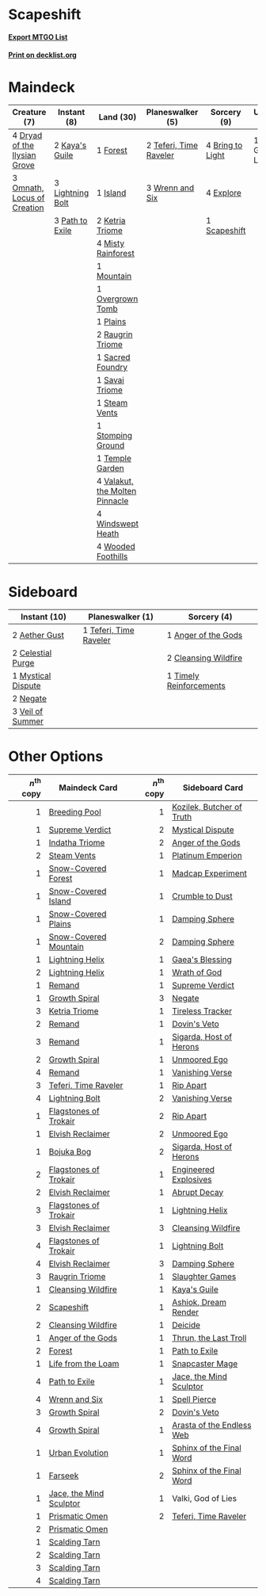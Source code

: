 # Scapeshift

#### [Export MTGO List](../collection/Scapeshift/Scapeshift.txt)
#### [Print on decklist.org](http://decklist.org/?deckmain=4%09Bring%20to%20Light%0A4%09Dryad%20of%20the%20Ilysian%20Grove%0A4%09Explore%0A1%09Forest%0A1%09Island%0A2%09Kaya's%20Guile%0A2%09Ketria%20Triome%0A3%09Lightning%20Bolt%0A4%09Misty%20Rainforest%0A1%09Mountain%0A3%09Omnath,%20Locus%20of%20Creation%0A1%09Overgrown%20Tomb%0A3%09Path%20to%20Exile%0A1%09Plains%0A2%09Raugrin%20Triome%0A1%09Sacred%20Foundry%0A1%09Savai%20Triome%0A1%09Scapeshift%0A1%09Steam%20Vents%0A1%09Stomping%20Ground%0A2%09Teferi,%20Time%20Raveler%0A1%09Temple%20Garden%0A4%09Valakut,%20the%20Molten%20Pinnacle%0A1%09Valki,%20God%20of%20Lies%0A4%09Windswept%20Heath%0A4%09Wooded%20Foothills%0A3%09Wrenn%20and%20Six&deckside=2%09Aether%20Gust%0A1%09Anger%20of%20the%20Gods%0A2%09Celestial%20Purge%0A2%09Cleansing%20Wildfire%0A1%09Mystical%20Dispute%0A2%09Negate%0A1%09Teferi,%20Time%20Raveler%0A1%09Timely%20Reinforcements%0A3%09Veil%20of%20Summer)
# Maindeck

|                                             Creature (7)                                              |                                       Instant (8)                                        |                                                Land (30)                                                |                                        Planeswalker (5)                                         |                                        Sorcery (9)                                        |    Unknown (1)     |
|-------------------------------------------------------------------------------------------------------|------------------------------------------------------------------------------------------|---------------------------------------------------------------------------------------------------------|-------------------------------------------------------------------------------------------------|-------------------------------------------------------------------------------------------|--------------------|
|4 [Dryad of the Ilysian Grove](http://gatherer.wizards.com/Pages/Card/Details.aspx?multiverseid=476420)|2 [Kaya's Guile](http://gatherer.wizards.com/Pages/Card/Details.aspx?multiverseid=464154) |1 [Forest](http://gatherer.wizards.com/Pages/Card/Details.aspx?multiverseid=439860)                      |2 [Teferi, Time Raveler](http://gatherer.wizards.com/Pages/Card/Details.aspx?multiverseid=461148)|4 [Bring to Light](http://gatherer.wizards.com/Pages/Card/Details.aspx?multiverseid=401831)|1 Valki, God of Lies|
|3 [Omnath, Locus of Creation](http://gatherer.wizards.com/Pages/Card/Details.aspx?multiverseid=491883) |3 [Lightning Bolt](http://gatherer.wizards.com/Pages/Card/Details.aspx?multiverseid=806)  |1 [Island](http://gatherer.wizards.com/Pages/Card/Details.aspx?multiverseid=439857)                      |3 [Wrenn and Six](http://gatherer.wizards.com/Pages/Card/Details.aspx?multiverseid=464166)       |4 [Explore](http://gatherer.wizards.com/Pages/Card/Details.aspx?multiverseid=451098)       |                    |
|                                                                                                       |3 [Path to Exile](http://gatherer.wizards.com/Pages/Card/Details.aspx?multiverseid=220511)|2 [Ketria Triome](http://gatherer.wizards.com/Pages/Card/Details.aspx?multiverseid=479770)               |                                                                                                 |1 [Scapeshift](http://gatherer.wizards.com/Pages/Card/Details.aspx?multiverseid=447337)    |                    |
|                                                                                                       |                                                                                          |4 [Misty Rainforest](http://gatherer.wizards.com/Pages/Card/Details.aspx?multiverseid=405102)            |                                                                                                 |                                                                                           |                    |
|                                                                                                       |                                                                                          |1 [Mountain](http://gatherer.wizards.com/Pages/Card/Details.aspx?multiverseid=439859)                    |                                                                                                 |                                                                                           |                    |
|                                                                                                       |                                                                                          |1 [Overgrown Tomb](http://gatherer.wizards.com/Pages/Card/Details.aspx?multiverseid=405103)              |                                                                                                 |                                                                                           |                    |
|                                                                                                       |                                                                                          |1 [Plains](http://gatherer.wizards.com/Pages/Card/Details.aspx?multiverseid=439856)                      |                                                                                                 |                                                                                           |                    |
|                                                                                                       |                                                                                          |2 [Raugrin Triome](http://gatherer.wizards.com/Pages/Card/Details.aspx?multiverseid=479771)              |                                                                                                 |                                                                                           |                    |
|                                                                                                       |                                                                                          |1 [Sacred Foundry](http://gatherer.wizards.com/Pages/Card/Details.aspx?multiverseid=405106)              |                                                                                                 |                                                                                           |                    |
|                                                                                                       |                                                                                          |1 [Savai Triome](http://gatherer.wizards.com/Pages/Card/Details.aspx?multiverseid=479773)                |                                                                                                 |                                                                                           |                    |
|                                                                                                       |                                                                                          |1 [Steam Vents](http://gatherer.wizards.com/Pages/Card/Details.aspx?multiverseid=405109)                 |                                                                                                 |                                                                                           |                    |
|                                                                                                       |                                                                                          |1 [Stomping Ground](http://gatherer.wizards.com/Pages/Card/Details.aspx?multiverseid=405110)             |                                                                                                 |                                                                                           |                    |
|                                                                                                       |                                                                                          |1 [Temple Garden](http://gatherer.wizards.com/Pages/Card/Details.aspx?multiverseid=405112)               |                                                                                                 |                                                                                           |                    |
|                                                                                                       |                                                                                          |4 [Valakut, the Molten Pinnacle](http://gatherer.wizards.com/Pages/Card/Details.aspx?multiverseid=190400)|                                                                                                 |                                                                                           |                    |
|                                                                                                       |                                                                                          |4 [Windswept Heath](http://gatherer.wizards.com/Pages/Card/Details.aspx?multiverseid=405115)             |                                                                                                 |                                                                                           |                    |
|                                                                                                       |                                                                                          |4 [Wooded Foothills](http://gatherer.wizards.com/Pages/Card/Details.aspx?multiverseid=405116)            |                                                                                                 |                                                                                           |                    |


# Sideboard

|                                        Instant (10)                                         |                                        Planeswalker (1)                                         |                                           Sorcery (4)                                            |
|---------------------------------------------------------------------------------------------|-------------------------------------------------------------------------------------------------|--------------------------------------------------------------------------------------------------|
|2 [Aether Gust](http://gatherer.wizards.com/Pages/Card/Details.aspx?multiverseid=466796)     |1 [Teferi, Time Raveler](http://gatherer.wizards.com/Pages/Card/Details.aspx?multiverseid=461148)|1 [Anger of the Gods](http://gatherer.wizards.com/Pages/Card/Details.aspx?multiverseid=438682)    |
|2 [Celestial Purge](http://gatherer.wizards.com/Pages/Card/Details.aspx?multiverseid=183055) |                                                                                                 |2 [Cleansing Wildfire](http://gatherer.wizards.com/Pages/Card/Details.aspx?multiverseid=491777)   |
|1 [Mystical Dispute](http://gatherer.wizards.com/Pages/Card/Details.aspx?multiverseid=473020)|                                                                                                 |1 [Timely Reinforcements](http://gatherer.wizards.com/Pages/Card/Details.aspx?multiverseid=220074)|
|2 [Negate](http://gatherer.wizards.com/Pages/Card/Details.aspx?multiverseid=423707)          |                                                                                                 |                                                                                                  |
|3 [Veil of Summer](http://gatherer.wizards.com/Pages/Card/Details.aspx?multiverseid=466952)  |                                                                                                 |                                                                                                  |


# Other Options

|*n*<sup>th</sup> copy|                                          Maindeck Card                                           |*n*<sup>th</sup> copy|                                           Sideboard Card                                           |
|--------------------:|--------------------------------------------------------------------------------------------------|--------------------:|----------------------------------------------------------------------------------------------------|
|                    1|[Breeding Pool](http://gatherer.wizards.com/Pages/Card/Details.aspx?multiverseid=97088)           |                    1|[Kozilek, Butcher of Truth](http://gatherer.wizards.com/Pages/Card/Details.aspx?multiverseid=397668)|
|                    1|[Supreme Verdict](http://gatherer.wizards.com/Pages/Card/Details.aspx?multiverseid=438776)        |                    2|[Mystical Dispute](http://gatherer.wizards.com/Pages/Card/Details.aspx?multiverseid=473020)         |
|                    1|[Indatha Triome](http://gatherer.wizards.com/Pages/Card/Details.aspx?multiverseid=479768)         |                    2|[Anger of the Gods](http://gatherer.wizards.com/Pages/Card/Details.aspx?multiverseid=438682)        |
|                    2|[Steam Vents](http://gatherer.wizards.com/Pages/Card/Details.aspx?multiverseid=405109)            |                    1|[Platinum Emperion](http://gatherer.wizards.com/Pages/Card/Details.aspx?multiverseid=457134)        |
|                    1|[Snow-Covered Forest](http://gatherer.wizards.com/Pages/Card/Details.aspx?multiverseid=121192)    |                    1|[Madcap Experiment](http://gatherer.wizards.com/Pages/Card/Details.aspx?multiverseid=417695)        |
|                    1|[Snow-Covered Island](http://gatherer.wizards.com/Pages/Card/Details.aspx?multiverseid=121130)    |                    1|[Crumble to Dust](http://gatherer.wizards.com/Pages/Card/Details.aspx?multiverseid=401850)          |
|                    1|[Snow-Covered Plains](http://gatherer.wizards.com/Pages/Card/Details.aspx?multiverseid=121267)    |                    1|[Damping Sphere](http://gatherer.wizards.com/Pages/Card/Details.aspx?multiverseid=443101)           |
|                    1|[Snow-Covered Mountain](http://gatherer.wizards.com/Pages/Card/Details.aspx?multiverseid=121233)  |                    2|[Damping Sphere](http://gatherer.wizards.com/Pages/Card/Details.aspx?multiverseid=443101)           |
|                    1|[Lightning Helix](http://gatherer.wizards.com/Pages/Card/Details.aspx?multiverseid=249386)        |                    1|[Gaea's Blessing](http://gatherer.wizards.com/Pages/Card/Details.aspx?multiverseid=417433)          |
|                    2|[Lightning Helix](http://gatherer.wizards.com/Pages/Card/Details.aspx?multiverseid=249386)        |                    1|[Wrath of God](http://gatherer.wizards.com/Pages/Card/Details.aspx?multiverseid=129808)             |
|                    1|[Remand](http://gatherer.wizards.com/Pages/Card/Details.aspx?multiverseid=380255)                 |                    1|[Supreme Verdict](http://gatherer.wizards.com/Pages/Card/Details.aspx?multiverseid=438776)          |
|                    1|[Growth Spiral](http://gatherer.wizards.com/Pages/Card/Details.aspx?multiverseid=457322)          |                    3|[Negate](http://gatherer.wizards.com/Pages/Card/Details.aspx?multiverseid=423707)                   |
|                    3|[Ketria Triome](http://gatherer.wizards.com/Pages/Card/Details.aspx?multiverseid=479770)          |                    1|[Tireless Tracker](http://gatherer.wizards.com/Pages/Card/Details.aspx?multiverseid=409997)         |
|                    2|[Remand](http://gatherer.wizards.com/Pages/Card/Details.aspx?multiverseid=380255)                 |                    1|[Dovin's Veto](http://gatherer.wizards.com/Pages/Card/Details.aspx?multiverseid=461120)             |
|                    3|[Remand](http://gatherer.wizards.com/Pages/Card/Details.aspx?multiverseid=380255)                 |                    1|[Sigarda, Host of Herons](http://gatherer.wizards.com/Pages/Card/Details.aspx?multiverseid=240033)  |
|                    2|[Growth Spiral](http://gatherer.wizards.com/Pages/Card/Details.aspx?multiverseid=457322)          |                    1|[Unmoored Ego](http://gatherer.wizards.com/Pages/Card/Details.aspx?multiverseid=452962)             |
|                    4|[Remand](http://gatherer.wizards.com/Pages/Card/Details.aspx?multiverseid=380255)                 |                    1|[Vanishing Verse](http://gatherer.wizards.com/Pages/Card/Details.aspx?multiverseid=513736)          |
|                    3|[Teferi, Time Raveler](http://gatherer.wizards.com/Pages/Card/Details.aspx?multiverseid=461148)   |                    1|[Rip Apart](http://gatherer.wizards.com/Pages/Card/Details.aspx?multiverseid=513717)                |
|                    4|[Lightning Bolt](http://gatherer.wizards.com/Pages/Card/Details.aspx?multiverseid=806)            |                    2|[Vanishing Verse](http://gatherer.wizards.com/Pages/Card/Details.aspx?multiverseid=513736)          |
|                    1|[Flagstones of Trokair](http://gatherer.wizards.com/Pages/Card/Details.aspx?multiverseid=116733)  |                    2|[Rip Apart](http://gatherer.wizards.com/Pages/Card/Details.aspx?multiverseid=513717)                |
|                    1|[Elvish Reclaimer](http://gatherer.wizards.com/Pages/Card/Details.aspx?multiverseid=466923)       |                    2|[Unmoored Ego](http://gatherer.wizards.com/Pages/Card/Details.aspx?multiverseid=452962)             |
|                    1|[Bojuka Bog](http://gatherer.wizards.com/Pages/Card/Details.aspx?multiverseid=376269)             |                    2|[Sigarda, Host of Herons](http://gatherer.wizards.com/Pages/Card/Details.aspx?multiverseid=240033)  |
|                    2|[Flagstones of Trokair](http://gatherer.wizards.com/Pages/Card/Details.aspx?multiverseid=116733)  |                    1|[Engineered Explosives](http://gatherer.wizards.com/Pages/Card/Details.aspx?multiverseid=50139)     |
|                    2|[Elvish Reclaimer](http://gatherer.wizards.com/Pages/Card/Details.aspx?multiverseid=466923)       |                    1|[Abrupt Decay](http://gatherer.wizards.com/Pages/Card/Details.aspx?multiverseid=456061)             |
|                    3|[Flagstones of Trokair](http://gatherer.wizards.com/Pages/Card/Details.aspx?multiverseid=116733)  |                    1|[Lightning Helix](http://gatherer.wizards.com/Pages/Card/Details.aspx?multiverseid=249386)          |
|                    3|[Elvish Reclaimer](http://gatherer.wizards.com/Pages/Card/Details.aspx?multiverseid=466923)       |                    3|[Cleansing Wildfire](http://gatherer.wizards.com/Pages/Card/Details.aspx?multiverseid=491777)       |
|                    4|[Flagstones of Trokair](http://gatherer.wizards.com/Pages/Card/Details.aspx?multiverseid=116733)  |                    1|[Lightning Bolt](http://gatherer.wizards.com/Pages/Card/Details.aspx?multiverseid=806)              |
|                    4|[Elvish Reclaimer](http://gatherer.wizards.com/Pages/Card/Details.aspx?multiverseid=466923)       |                    3|[Damping Sphere](http://gatherer.wizards.com/Pages/Card/Details.aspx?multiverseid=443101)           |
|                    3|[Raugrin Triome](http://gatherer.wizards.com/Pages/Card/Details.aspx?multiverseid=479771)         |                    1|[Slaughter Games](http://gatherer.wizards.com/Pages/Card/Details.aspx?multiverseid=290532)          |
|                    1|[Cleansing Wildfire](http://gatherer.wizards.com/Pages/Card/Details.aspx?multiverseid=491777)     |                    1|[Kaya's Guile](http://gatherer.wizards.com/Pages/Card/Details.aspx?multiverseid=464154)             |
|                    2|[Scapeshift](http://gatherer.wizards.com/Pages/Card/Details.aspx?multiverseid=447337)             |                    1|[Ashiok, Dream Render](http://gatherer.wizards.com/Pages/Card/Details.aspx?multiverseid=461155)     |
|                    2|[Cleansing Wildfire](http://gatherer.wizards.com/Pages/Card/Details.aspx?multiverseid=491777)     |                    1|[Deicide](http://gatherer.wizards.com/Pages/Card/Details.aspx?multiverseid=380395)                  |
|                    1|[Anger of the Gods](http://gatherer.wizards.com/Pages/Card/Details.aspx?multiverseid=438682)      |                    1|[Thrun, the Last Troll](http://gatherer.wizards.com/Pages/Card/Details.aspx?multiverseid=214050)    |
|                    2|[Forest](http://gatherer.wizards.com/Pages/Card/Details.aspx?multiverseid=439860)                 |                    1|[Path to Exile](http://gatherer.wizards.com/Pages/Card/Details.aspx?multiverseid=220511)            |
|                    1|[Life from the Loam](http://gatherer.wizards.com/Pages/Card/Details.aspx?multiverseid=338409)     |                    1|[Snapcaster Mage](http://gatherer.wizards.com/Pages/Card/Details.aspx?multiverseid=227676)          |
|                    4|[Path to Exile](http://gatherer.wizards.com/Pages/Card/Details.aspx?multiverseid=220511)          |                    1|[Jace, the Mind Sculptor](http://gatherer.wizards.com/Pages/Card/Details.aspx?multiverseid=442051)  |
|                    4|[Wrenn and Six](http://gatherer.wizards.com/Pages/Card/Details.aspx?multiverseid=464166)          |                    1|[Spell Pierce](http://gatherer.wizards.com/Pages/Card/Details.aspx?multiverseid=425876)             |
|                    3|[Growth Spiral](http://gatherer.wizards.com/Pages/Card/Details.aspx?multiverseid=457322)          |                    2|[Dovin's Veto](http://gatherer.wizards.com/Pages/Card/Details.aspx?multiverseid=461120)             |
|                    4|[Growth Spiral](http://gatherer.wizards.com/Pages/Card/Details.aspx?multiverseid=457322)          |                    1|[Arasta of the Endless Web](http://gatherer.wizards.com/Pages/Card/Details.aspx?multiverseid=476416)|
|                    1|[Urban Evolution](http://gatherer.wizards.com/Pages/Card/Details.aspx?multiverseid=470751)        |                    1|[Sphinx of the Final Word](http://gatherer.wizards.com/Pages/Card/Details.aspx?multiverseid=407573) |
|                    1|[Farseek](http://gatherer.wizards.com/Pages/Card/Details.aspx?multiverseid=420766)                |                    2|[Sphinx of the Final Word](http://gatherer.wizards.com/Pages/Card/Details.aspx?multiverseid=407573) |
|                    1|[Jace, the Mind Sculptor](http://gatherer.wizards.com/Pages/Card/Details.aspx?multiverseid=442051)|                    1|Valki, God of Lies                                                                                  |
|                    1|[Prismatic Omen](http://gatherer.wizards.com/Pages/Card/Details.aspx?multiverseid=151989)         |                    2|[Teferi, Time Raveler](http://gatherer.wizards.com/Pages/Card/Details.aspx?multiverseid=461148)     |
|                    2|[Prismatic Omen](http://gatherer.wizards.com/Pages/Card/Details.aspx?multiverseid=151989)         |                     |                                                                                                    |
|                    1|[Scalding Tarn](http://gatherer.wizards.com/Pages/Card/Details.aspx?multiverseid=405107)          |                     |                                                                                                    |
|                    2|[Scalding Tarn](http://gatherer.wizards.com/Pages/Card/Details.aspx?multiverseid=405107)          |                     |                                                                                                    |
|                    3|[Scalding Tarn](http://gatherer.wizards.com/Pages/Card/Details.aspx?multiverseid=405107)          |                     |                                                                                                    |
|                    4|[Scalding Tarn](http://gatherer.wizards.com/Pages/Card/Details.aspx?multiverseid=405107)          |                     |                                                                                                    |

